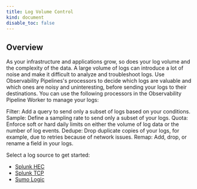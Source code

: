 ```yaml
---
title: Log Volume Control
kind: document
disable_toc: false
---
```


## Overview

As your infrastructure and applications grow, so does your log volume and the complexity of the data. A large volume of logs can introduce a lot of noise and make it difficult to analyze and troubleshoot logs. Use Observability Pipelines's processors to decide which logs are valuable and which ones are noisy and uninteresting, before sending your logs to their destinations. You can use the following processors in the Observability Pipeline Worker to manage your logs:

Filter: Add a query to send only a subset of logs based on your conditions.
Sample: Define a sampling rate to send only a subset of your logs.
Quota: Enforce soft or hard daily limits on either the volume of log data or the number of log events.
Dedupe: Drop duplicate copies of your logs, for example, due to retries because of network issues.
Remap: Add, drop, or rename a field in your logs.

Select a log source to get started:


- [Splunk HEC][1]
- [Splunk TCP][2]
- [Sumo Logic][3]

[1]: \observability_pipelines\log_volume_control\splunk_hec
[2]: \observability_pipelines\log_volume_control\splunk_tcp
[3]: \observability_pipelines\log_volume_control\sumo_logic